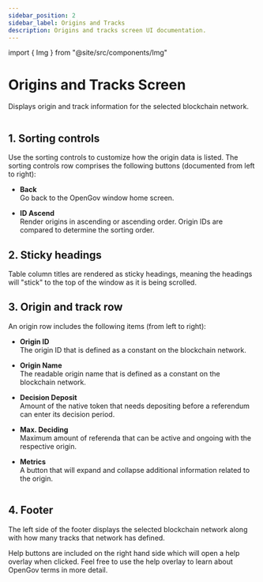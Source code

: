 ```yaml
---
sidebar_position: 2
sidebar_label: Origins and Tracks
description: Origins and tracks screen UI documentation.
---
```


import { Img } from "@site/src/components/Img"

# Origins and Tracks Screen

Displays origin and track information for the selected blockchain network.

<Img url="/img/ui/ui-opengov-tracks-01.png" maxHeight="400px" />

## 1. Sorting controls

Use the sorting controls to customize how the origin data is listed. The sorting controls row comprises the following buttons (documented from left to right):

- __Back__<br />
  Go back to the OpenGov window home screen.

- __ID Ascend__<br />
  Render origins in ascending or ascending order. Origin IDs are compared to determine the sorting order.


## 2. Sticky headings

Table column titles are rendered as sticky headings, meaning the headings will "stick" to the top of the window as it is being scrolled.

## 3. Origin and track row

An origin row includes the following items (from left to right):

- __Origin ID__<br />
  The origin ID that is defined as a constant on the blockchain network.

- __Origin Name__<br />
  The readable origin name that is defined as a constant on the blockchain network.

- __Decision Deposit__<br />
  Amount of the native token that needs depositing before a referendum can enter its decision period.

- __Max. Deciding__<br />
  Maximum amount of referenda that can be active and ongoing with the respective origin.

- __Metrics__<br />
  A button that will expand and collapse additional information related to the origin.

<Img url="/img/ui/ui-opengov-tracks-02.png" maxHeight="126px" />

## 4. Footer

The left side of the footer displays the selected blockchain network along with how many tracks that network has defined.

Help buttons are included on the right hand side which will open a help overlay when clicked. Feel free to use the help overlay to learn about OpenGov terms in more detail.